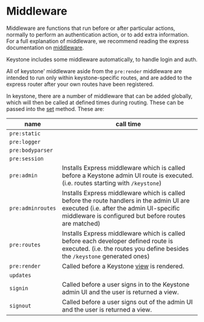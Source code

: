 # Middleware

Middleware are functions that run before or after particular actions, normally to perform an authentication action, or to add extra information. For a full explanation of middleware, we recommend reading the express documentation on [middleware](https://expressjs.com/en/guide/using-middleware.html).

Keystone includes some middleware automatically, to handle login and auth.

All of keystone' middleware aside from the `pre:render` middleware are intended to run only within keystone-specific routes, and are added to the express router after your own routes have been registered.

In keystone, there are a number of middleware that can be added globally, which will then be called at defined times during routing. These can be passed into the [set](/api/methods/set) method. These are:

name | call time
---|---
`pre:static` |
`pre:logger` |
`pre:bodyparser` |
`pre:session` |
`pre:admin` |	Installs Express middleware which is called before a Keystone admin UI route is executed. (i.e. routes starting with `/keystone`)
`pre:adminroutes` | Installs Express middleware which is called before the route handlers in the admin UI are executed (i.e. after the admin UI-specific middleware is configured but before routes are matched)
`pre:routes` | Installs Express middleware which is called before each developer defined route is executed. (i.e. the routes you define besides the `/keystone` generated ones)
`pre:render` | Called before a Keystone [view](/api/view) is rendered.
`updates` |
`signin` | Called before a user signs in to the Keystone admin UI and the user is returned a view.
`signout` | Called before a user signs out of the admin UI and the user is returned a view.
